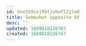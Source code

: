 ```yaml
---
id: hnv559iej9btjuhwfl2jlm8
title: Somewhat opposite Of
desc: ''
updated: 1669818226767
created: 1669818226767
---
```

